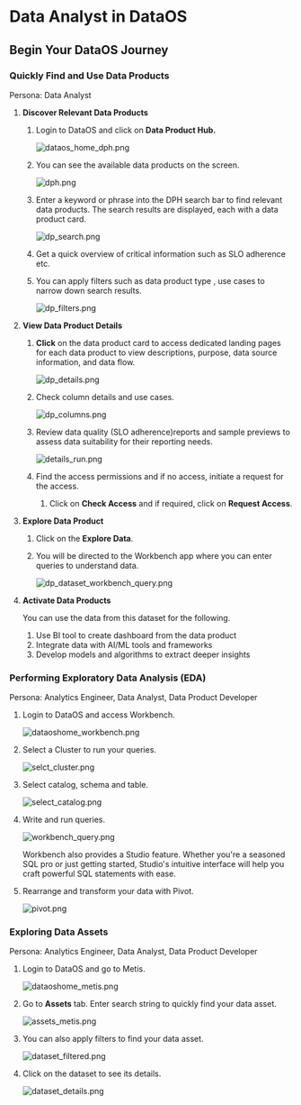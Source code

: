 # Data Analyst in DataOS

## Begin Your DataOS Journey

### **Quickly Find and Use Data Products**

Persona: Data Analyst

1. **Discover Relevant Data Products**
    1. Login to DataOS and click on **Data Product Hub.**
        
        ![dataos_home_dph.png](/getting_started/dataos_home_dph.png)
        
    2. You can see the available data products on the screen.
        
        ![dph.png](/getting_started/dph.png)
        
    3. Enter a keyword or phrase into the DPH search bar to find relevant data products. The search results are displayed, each with a data product card.
        
        ![dp_search.png](/getting_started/dp_search.png)
        
    4. Get a quick overview of critical information such as SLO adherence etc.
    5. You can apply filters such as data product type , use cases to narrow down search results.
        
        ![dp_filters.png](/getting_started/dp_filters.png)
        
2. **View Data Product Details**
    1. **Click** on the data product card to access dedicated landing pages for each data product to view descriptions, purpose, data source information, and data flow.
        
        ![dp_details.png](/getting_started/dp_details.png)
        
    2. Check column details and use cases.
        
        ![dp_columns.png](/getting_started/dp_columns.png)
        
    3. Review data quality (SLO adherence)reports and sample previews to assess data suitability for their reporting needs.
        
        ![details_run.png](/getting_started/details_run.png)
        
    4. Find the access permissions and if no access, initiate a request for the access.
        1. Click on **Check Access** and if required, click on **Request Access**.

3. **Explore Data Product**
    1. Click on the **Explore Data**.
    2. You will be directed to the Workbench app where you can enter queries to understand data.
        
        ![dp_dataset_workbench_query.png](/getting_started/dp_dataset_workbench_query.png)
        
4. **Activate Data Products**
    
    You can use the data from this dataset for the following.
    
    1. Use BI tool to create dashboard from the data product
    2. Integrate data with AI/ML tools and frameworks
    3. Develop models and algorithms to extract deeper insights

### **Performing Exploratory Data Analysis (EDA)**

Persona: Analytics Engineer, Data Analyst, Data Product Developer

1. Login to DataOS and access Workbench.
    
    ![dataoshome_workbench.png](/getting_started/dataoshome_workbench.png)
    
2. Select a Cluster to run your queries.
    
    ![selct_cluster.png](/getting_started/selct_cluster.png)
    
3. Select catalog, schema and table.
    
    ![select_catalog.png](/getting_started/select_catalog.png)
    
4. Write and run queries. 
    
    ![workbench_query.png](/getting_started/workbench_query.png)
    
    Workbench also provides a Studio feature. Whether you're a seasoned SQL pro or just getting started, Studio's intuitive interface will help you craft powerful SQL statements with ease.
    
5. Rearrange and transform your data with Pivot.
    
    ![pivot.png](/getting_started/pivot.png)
    

### **Exploring Data Assets**

Persona: Analytics Engineer, Data Analyst, Data Product Developer

1. Login to DataOS and go to Metis.
    
    ![dataoshome_metis.png](/getting_started/dataoshome_metis.png)
    
2. Go to **Assets** tab. Enter search string to quickly find your data asset.
    
    ![assets_metis.png](/getting_started/assets_metis.png)
    
3. You can also apply filters to find your data asset.
    
    ![dataset_filtered.png](/getting_started/dataset_filtered.png)
    
4. Click on the dataset to see its details.
    
    ![dataset_details.png](/getting_started/dataset_details.png)
